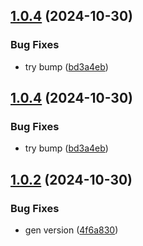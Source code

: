 ## [1.0.4](https://github.com/gbfonseca/eitriapp-berserk/compare/v1.0.3...v1.0.4) (2024-10-30)


### Bug Fixes

* try bump ([bd3a4eb](https://github.com/gbfonseca/eitriapp-berserk/commit/bd3a4eb03a985c4cffd6dfe3c0c207ce22ed83b9))


## [1.0.4](https://github.com/gbfonseca/eitriapp-berserk/compare/v1.0.3...v1.0.4) (2024-10-30)


### Bug Fixes

* try bump ([bd3a4eb](https://github.com/gbfonseca/eitriapp-berserk/commit/bd3a4eb03a985c4cffd6dfe3c0c207ce22ed83b9))


## [1.0.2](https://github.com/gbfonseca/eitriapp-berserk/compare/v1.0.1...v1.0.2) (2024-10-30)

### Bug Fixes

- gen version ([4f6a830](https://github.com/gbfonseca/eitriapp-berserk/commit/4f6a83019618fb8481a26a1b1453a52041ffefbe))
